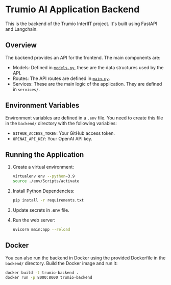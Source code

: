 # Trumio AI Application Backend

This is the backend of the Trumio InterIIT project. It's built using FastAPI and Langchain.

## Overview

The backend provides an API for the frontend. The main components are:

- Models: Defined in [`models.py`](api/models.py), these are the data structures used by the API.
- Routes: The API routes are defined in [`main.py`](main.py).
- Services: These are the main logic of the application. They are defined in `services/`.

## Environment Variables

Environment variables are defined in a `.env` file. You need to create this file in the `backend/` directory with the following variables:

- `GITHUB_ACCESS_TOKEN`: Your GitHub access token.
- `OPENAI_API_KEY`: Your OpenAI API key.

## Running the Application

1. Create a virtual environment:

   ```sh
   virtualenv env --python=3.9
   source ./env/Scripts/activate
   ```
2. Install Python Dependencies:

   ```sh
   pip install -r requirements.txt
   ```
3. Update secrets in .env file.
4. Run the web server:

   ```sh
   uvicorn main:app --reload
   ```

## Docker

You can also run the backend in Docker using the provided Dockerfile in the `backend/` directory. Build the Docker image and run it:

```sh
docker build -t trumio-backend .
docker run -p 8000:8000 trumio-backend
```
